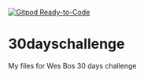 [![Gitpod Ready-to-Code](https://img.shields.io/badge/Gitpod-Ready--to--Code-blue?logo=gitpod)](https://gitpod.io/#https://github.com/Jonas-K-Frank/30dayschallenge) 

# 30dayschallenge
My files for Wes Bos 30 days challenge
